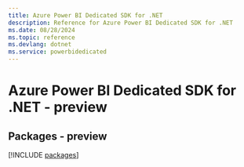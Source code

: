 ```yaml
---
title: Azure Power BI Dedicated SDK for .NET
description: Reference for Azure Power BI Dedicated SDK for .NET
ms.date: 08/28/2024
ms.topic: reference
ms.devlang: dotnet
ms.service: powerbidedicated
---
```

# Azure Power BI Dedicated SDK for .NET - preview
## Packages - preview
[!INCLUDE [packages](power-bi-dedicated-index.md)]
